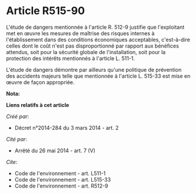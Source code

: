# Article R515-90

L'étude de dangers mentionnée à l'article R. 512-9 justifie que l'exploitant met en œuvre les mesures de maîtrise des risques
internes à l'établissement dans des conditions économiques acceptables, c'est-à-dire celles dont le coût n'est pas
disproportionné par rapport aux bénéfices attendus, soit pour la sécurité globale de l'installation, soit pour la protection
des intérêts mentionnés à l'article L. 511-1. 

L'étude de dangers démontre par ailleurs qu'une politique de prévention des accidents majeurs telle que mentionnée à
l'article L. 515-33 est mise en œuvre de façon appropriée.

**Nota:**



**Liens relatifs à cet article**

_Créé par_:

  - Décret n°2014-284 du 3 mars 2014 - art. 2

_Cité par_:

  - Arrêté du 26 mai 2014 - art. 7 (V)

_Cite_:

  - Code de l'environnement - art. L511-1
  - Code de l'environnement - art. L515-33
  - Code de l'environnement - art. R512-9
